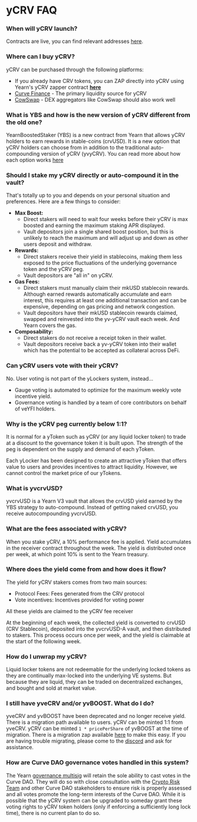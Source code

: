 # yCRV FAQ

<!-- markdownlint-disable MD001 -->
### When will yCRV launch?

Contracts are live, you can find relevant addresses [here](/developers/addresses/ycrv-contracts).

### Where can I buy yCRV?

yCRV can be purchased through the following platforms:

* If you already have CRV tokens, you can ZAP directly into yCRV using Yearn's yCRV zapper contract [**here**](https://yCRV.yearn.fi/app/get)
* [Curve Finance](https://curve.finance/#/ethereum/swap?from=0xeeeeeeeeeeeeeeeeeeeeeeeeeeeeeeeeeeeeeeee&to=0xfcc5c47be19d06bf83eb04298b026f81069ff65b) - The primary liquidity source for yCRV
* [CowSwap](https://swap.cow.fi/#/1/swap/ETH/YCRV) - DEX aggregators like CowSwap should also work well

### What is YBS and how is the new version of yCRV different from the old one?

YearnBoostedStaker (YBS) is a new contract from Yearn that allows yCRV holders to earn rewards in stable-coins (crvUSD). It is a new option that yCRV holders can choose from in addition to the traditional auto-compounding version of yCRV (yvyCRV). You can read more about how each option works [here](../overview.md#ylocker-products)

### Should I stake my yCRV directly or auto-compound it in the vault?

That's totally up to you and depends on your personal situation and preferences. Here are a few things to consider:

* **Max Boost:**
  * Direct stakers will need to wait four weeks before their yCRV is max boosted and earning the maximum staking APR displayed.
  * Vault depositors join a single shared boost position, but this is unlikely to reach the maximum and will adjust up and down as other users deposit and withdraw.
* **Rewards:**
  * Direct stakers receive their yield in stablecoins, making them less exposed to the price fluctuations of the underlying governance token and the yCRV peg.
  * Vault depositors are "all in" on yCRV.
* **Gas Fees:**
  * Direct stakers must manually claim their mkUSD stablecoin rewards. Although earned rewards automatically accumulate and earn interest, this requires at least one additional transaction and can be expensive, depending on gas pricing and network congestion.
  * Vault depositors have their mkUSD stablecoin rewards claimed, swapped and reinvested into the yv-yCRV vault each week. And Yearn covers the gas.
* **Composability:**
  * Direct stakers do not receive a receipt token in their wallet.
  * Vault depositors receive back a yv-yCRV token into their wallet which has the potential to be accepted as collateral across DeFi.

### Can yCRV users vote with their yCRV?

No. User voting is not part of the yLockers system, instead...

* Gauge voting is automated to optimize for the maximum weekly vote incentive yield.
* Governance voting is handled by a team of core contributors on behalf of veYFI holders.

### Why is the yCRV peg currently below 1:1?

It is normal for a yToken such as yCRV (or any liquid locker token) to trade at a discount to the governance token it is built upon. The strength of the peg is dependent on the supply and demand of each yToken.

Each yLocker has been designed to create an attractive yToken that offers value to users and provides incentives to attract liquidity. However, we cannot control the market price of our yTokens.

### What is yvcrvUSD?

yvcrvUSD is a Yearn V3 vault that allows the crvUSD yield earned by the YBS strategy to auto-compound. Instead of getting naked crvUSD, you receive autocompounding yvcrvUSD.

### What are the fees associated with yCRV?

When you stake yCRV, a 10% performance fee is applied. Yield accumulates in the receiver contract throughout the week. The yield is distributed once per week, at which point 10% is sent to the Yearn treasury.

### Where does the yield come from and how does it flow?

The yield for yCRV stakers comes from two main sources:

* Protocol Fees: Fees generated from the CRV protocol
* Vote incentives: Incentives provided for voting power

All these yields are claimed to the yCRV fee receiver

At the beginning of each week, the collected yield is converted to crvUSD (CRV Stablecoin), deposited into the yvcrvUSD-A vault, and then distributed to stakers. This process occurs once per week, and the yield is claimable at the start of the following week.

### How do I unwrap my yCRV?

Liquid locker tokens are not redeemable for the underlying locked tokens as they are continually max-locked into the underlying VE systems. But because they are liquid, they can be traded on decentralized exchanges, and bought and sold at market value.

### I still have yveCRV and/or yvBOOST. What do I do?

yveCRV and yvBOOST have been deprecated and no longer receive yield. There is a migration path available to users. yCRV can be minted 1:1 from yveCRV. yCRV can be minted `1 * pricePerShare` of yvBOOST at the time of migration. There is a migration zap available [here](https://ycrv.yearn.fi/app/get) to make this easy. If you are having trouble migrating, please come to the [discord](https://discord.gg/yearn) and ask for assistance.

### How are Curve DAO governance votes handled in this system?

The Yearn [governance multisig](https://etherscan.io/address/0xfeb4acf3df3cdea7399794d0869ef76a6efaff52) will retain the sole ability to cast votes in the Curve DAO. They will do so with close consultation with the [Crypto Risk Team](https://twitter.com/cryptorisksteam) and other Curve DAO stakeholders to ensure risk is properly assessed and all votes promote the long-term interests of the Curve DAO. While it is possible that the yCRV system can be upgraded to someday grant these voting rights to yCRV token holders (only if enforcing a sufficiently long lock time), there is no current plan to do so.

